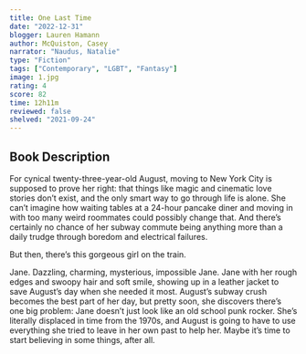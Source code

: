 ```yaml
---
title: One Last Time
date: "2022-12-31"
blogger: Lauren Hamann
author: McQuiston, Casey
narrator: "Naudus, Natalie"
type: "Fiction"
tags: ["Contemporary", "LGBT", "Fantasy"]
image: 1.jpg
rating: 4
score: 82
time: 12h11m
reviewed: false
shelved: "2021-09-24"
---
```


## Book Description

For cynical twenty-three-year-old August, moving to New York City is supposed to prove her right: that things like magic and cinematic love stories don’t exist, and the only smart way to go through life is alone. She can’t imagine how waiting tables at a 24-hour pancake diner and moving in with too many weird roommates could possibly change that. And there’s certainly no chance of her subway commute being anything more than a daily trudge through boredom and electrical failures.

But then, there’s this gorgeous girl on the train.

Jane. Dazzling, charming, mysterious, impossible Jane. Jane with her rough edges and swoopy hair and soft smile, showing up in a leather jacket to save August’s day when she needed it most. August’s subway crush becomes the best part of her day, but pretty soon, she discovers there’s one big problem: Jane doesn’t just look like an old school punk rocker. She’s literally displaced in time from the 1970s, and August is going to have to use everything she tried to leave in her own past to help her. Maybe it’s time to start believing in some things, after all.
